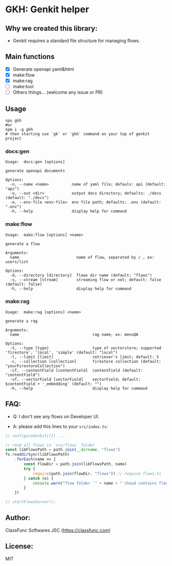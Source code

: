 # GKH: Genkit helper

## Why we created this library:

- Genkit requires a standard file structure for managing flows.

## Main functions

- [x] Generate openapi yaml&html
- [x] make:flow
- [x] make:rag
- [ ] make:tool
- [ ] Others things... (welcome any issue or PR)

## Usage

```shell
npx gkh
#or
npm i -g gkh
# then starting use `gk` or `gkh` command on your top of genkit project
```

### docs:gen

```
Usage:  docs:gen [options]

generate openapi documents

Options:
  -n, --name <name>          name of yaml file; defauls: api (default: "api")
  -o, --out <dir>            output docs directory; defaults: ./docs (default: "./docs")
  -e, --env-file <env-file>  env file path; defaults: .env (default: ".env")
  -h, --help                 display help for command

```

### make:flow

```
Usage:  make:flow [options] <name>

generate a flow

Arguments:
  name                         name of flow, separated by / , ex: users/list

Options:
  -d, --directory [directory]  flows dir name (default: "flows")
  -s, --stream [stream]        streaming flow or not; default: false (default: false)
  -h, --help                   display help for command

```

### make:rag

```
Usage:  make:rag [options] <name>

generate a rag

Arguments:
  name                                rag name; ex: menuQA

Options:
  -t, --type [type]                   type of vectorstore; supported 'firestore', 'local', 'simple' (default: "local")
  -l, --limit [limit]                 retriever's limit; default: 5
  -c, --collection [collection]       firestore collection (default: "yourFirestoreCollection")
  -cf, --contentField [contentField]  contentField (default: "contentField")
  -vf, --vectorField [vectorField]    vectorField; default: $contentField + '_embedding' (default: "")
  -h, --help                          display help for command

```

## FAQ:

- Q: I don't see any flows on Developer UI.

- A: please add this lines to your `src/index.ts`:

```ts
// configureGenkit({}) ... 

// read all flows in `src/flows` folder
const libFlowsPath = path.join(__dirname, "flows")
fs.readdirSync(libFlowsPath)
    .forEach(name => {
        const flowDir = path.join(libFlowsPath, name)
        try {
            require(path.join(flowDir, "flows")) // require flows.ts
        } catch (e) {
            console.warn("flow folder `" + name + "`shoud contains flows.ts or flows.js")
        }
    })

// startFlowsServer();
```

## Author:

ClassFunc Softwares JSC (https://classfunc.com)

## License:

MIT